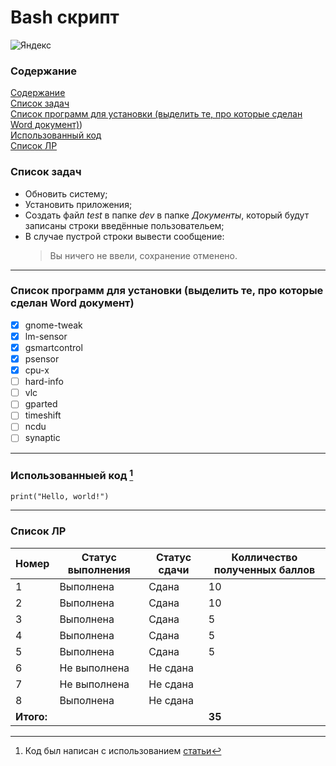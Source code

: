 # Bash скрипт
![Яндекс](https://dinahosting.com/blog/upload/2021/05/Que-es-Bash-Script-1170x658.jpg)
### Содержание
[Содержание](###Содержание)  
[Список задач](###Список)  
[Список программ для установки (выделить те, про которые сделан Word документ)](###Спсиок))  
[Использованный код](###Использованный)  
[Список ЛР](###Список)  

### Список задач
+ Обновить систему;
+ Установить приложения;
+ Создать файл _test_ в папке _dev_ в папке _Документы_, который будут записаны строки введённые пользовательем;
+ В случае пустрой строки  вывести сообщение:
  > Вы ничего не ввели, сохранение отменено.
---
### Список программ для установки (выделить те, про которые сделан Word документ)
- [X] gnome-tweak
- [X] lm-sensor
- [X] gsmartcontrol
- [X] psensor
- [X] cpu-x
- [ ] hard-info
- [ ] vlc
- [ ] gparted
- [ ] timeshift
- [ ] ncdu
- [ ] synaptic
---
### Использованныей код [^1]
[^1]: Код был написан с использованием [статьи](https://habr.com/ru/articles/726316/) 
```
print("Hello, world!")
```
---
### Список ЛР

|Номер|Статус выполнения|Статус сдачи|Колличество полученных баллов|
|-------|-------|-------|-------|
|1|Выполнена|Сдана|10|
|2|Выполнена|Сдана|10|
|3|Выполнена|Сдана|5|
|4|Выполнена|Сдана|5|
|5|Выполнена|Сдана|5|
|6|Не выполнена|Не сдана||
|7|Не выполнена|Не сдана||
|8|Выполнена|Не сдана||
|**Итого:**|||**35**|

